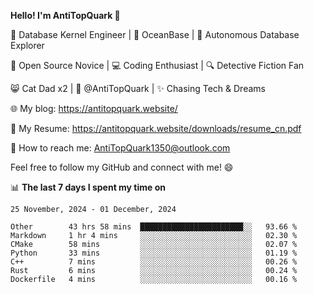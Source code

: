 
**Hello! I'm AntiTopQuark 👋**

🔧 Database Kernel Engineer | 🌊 OceanBase | 🤖 Autonomous Database Explorer

🌱 Open Source Novice | 💻 Coding Enthusiast | 🔍 Detective Fiction Fan

😸 Cat Dad x2 | 🎉 @AntiTopQuark | ✨ Chasing Tech & Dreams

🌐 My blog: https://antitopquark.website/

📄 My Resume: https://antitopquark.website/downloads/resume_cn.pdf

📧 How to reach me: AntiTopQuark1350@outlook.com

Feel free to follow my GitHub and connect with me! 😄

📊 **The last 7 days I spent my time on** 

<!--START_SECTION:waka-->
```text
25 November, 2024 - 01 December, 2024

Other        43 hrs 58 mins  ███████████████████████░░   93.66 % 
Markdown     1 hr 4 mins     ░░░░░░░░░░░░░░░░░░░░░░░░░   02.30 % 
CMake        58 mins         ░░░░░░░░░░░░░░░░░░░░░░░░░   02.07 % 
Python       33 mins         ░░░░░░░░░░░░░░░░░░░░░░░░░   01.19 % 
C++          7 mins          ░░░░░░░░░░░░░░░░░░░░░░░░░   00.26 % 
Rust         6 mins          ░░░░░░░░░░░░░░░░░░░░░░░░░   00.24 % 
Dockerfile   4 mins          ░░░░░░░░░░░░░░░░░░░░░░░░░   00.16 %
```
<!--END_SECTION:waka-->


